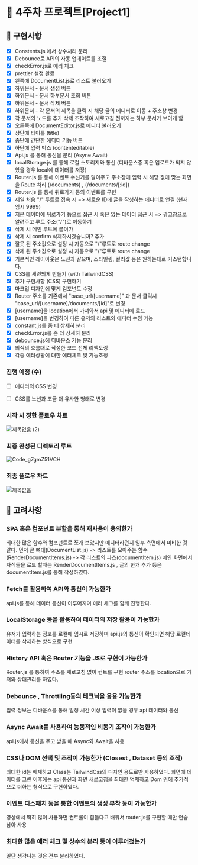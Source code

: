# 📌 4주차 프로젝트[Project1]

## 📝 구현사항
- [x] Constents.js 에서 상수처리 분리
- [x] Debounce로 API의 자동 업데이트를 조절
- [x] checkError.js로 에러 체크
- [x] prettier 설정 완료
- [x] 왼쪽에 DocumentList.js로 리스트 불러오기
- [x] 하위문서 - 문서 생성 버튼
- [x] 하위문서 - 문서 하부문서 조회 버튼
- [x] 하위문서 - 문서 삭제 버튼
- [x] 하위문서 - 각 문서의 제목을 클릭 시 해당 글의 에디터로 이동 + 주소창 변경
- [x] 각 문서의 노드를 추가 삭제 조작하여 새로고침 전까지는 하부 문서가 보이게 함
- [x] 오른쪽에 DocumentEditor.js로 에디터 불러오기
- [x] 상단에 타이틀 (title)
- [x] 중단에 간단한 에디터 기능 버튼
- [x] 하단에 입력 박스 (contenteditable)
- [x] Api.js 를 통해 통신을 분리 (Asyne Await)
- [x] localStorage.js 를 통해 로컬 스토리지와 통신 (디바운스중 혹은 업로드가 되지 않았을 경우 local에 데이터를 저장)
- [x] Router.js 를 통해 이벤트 수신기를 달아주고 주소창에 입력 시 해당 값에 맞는 화면을 Route 처리 (/documents) , (/documents/[:id])
- [x] Router.js 를 통해 뒤로가기 등의 이벤트를 구현
- [x] 제일 처음 "/" 루트로 접속 시 => 새로운 ID에 글을 작성하는 에디터로 연결 (현재 임시 9999)
- [x] 지운 데이터에 뒤로가기 등으로 접근 시 혹은 없는 데이터 접근 시 => 경고창으로 알려주고 루트 주소("/")로 이동하기
- [x] 삭제 시 메인 루트에 붙이가
- [x] 삭제 시 confirm 삭제하시겠습니까? 추가
- [x] 잘못 된 주소값으로 설정 시 자동으로 "/"루트로 route change
- [x] 삭제 된 주소값으로 설정 시 자동으로 "/"루트로 route change
- [x] 기본적인 레이아웃은 노션과 같으며, 스타일링, 컬러값 등은 원하는대로 커스텀합니다.
- [x] CSS를 세련되게 만들기 (with TailwindCSS)
- [x] 추가 구현사항 (CSS) 구현하기
- [x] 마크업 디자인에 맞게 컴포넌트 수정
- [x] Router 주소를 기존에서 "base_url/[username]" 과 문서 클릭시 "base_url/[username]/documents/[id]"로 변경
- [x] [username]을 location에서 가져와서 api 및 에디터에 로드
- [x] [username]을 변경하여 다른 유저의 리스트와 에디터 수정 가능
- [x] constant.js를 좀 더 상세히 분리
- [x] checkError.js를 좀 더 상세히 분리
- [x] debounce.js에 디바운스 기능 분리
- [x] 의식의 흐름대로 작성한 코드 전체 리팩토링
- [x] 각종 에러상황에 대한 에러체크 및 기능조정

### 진행 예정 (수)

- [ ] 에디터의 CSS 변경
- [ ] CSS를 노션과 조금 더 유사한 형태로 변경


### 시작 시 정한 플로우 차트
![제목없음 (2)](https://user-images.githubusercontent.com/97251710/200494997-0cec547b-d98a-47bd-a109-8b25a9dcac9d.png)



### 최종 완성된 디렉토리 루트
![Code_g7gmZ51VCH](https://user-images.githubusercontent.com/97251710/201970692-a1712951-5a04-4250-9049-6da2091fb608.png)



### 최종 플로우 차트
![제목없음](https://user-images.githubusercontent.com/97251710/201974047-05517c78-facc-4f5e-abd4-eddeda587f20.png)


## 🧐 고려사항

### SPA 혹은 컴포넌트 분할을 통해 재사용이 용의한가
최대한 많은 함수와 컴포넌트로 쪼개 보았지만 에디터라던지 일부 측면에서 미비한 것 같다.
먼저 큰 뼈대(DocumentList.js) -> 리스트를 모아주는 함수 (RenderDocumentItems.js) -> 각 리스트의 파츠(documentItem.js)
메인 화면에서 자식들을 로드 할때는 RenderDocumentItems.js , 글의 한개 추가 등은 documentItem.js를 통해 작성하였다.

### Fetch를 활용하여 API와 통신이 가능한가
api.js를 통해 데이터 통신이 이루어지며 에러 체크를 함깨 진행한다.

### LocalStorage 등을 활용하여 데이터의 저장 활용이 가능한가
유저가 입력하는 정보를 로컬에 임시로 저장하며
api.js의 통신이 확인되면 해당 로컬데이터를 삭제하는 방식으로 구현

### History API 혹은 Router 기능을 JS로 구현이 가능한가
Router.js 를 통하여 주소를 새로고침 없이 컨트롤 구현
router 주소를 location으로 가져와 상태관리를 하였다.

### Debounce , Throttling등의 테크닉을 응용 가능한가
입력 정보는 디바운스를 통해 일정 시간 이상 입력이 없을 경우 api 데이터와 통신

### Async Await를 사용하여 능동적인 비동기 조작이 가능한가
api.js에서 통신을 주고 받을 때 Async와 Await을 사용

### CSS나 DOM 선택 및 조작이 가능한가 (Closest , Dataset 등의 조작)
최대한 id는 배제하고 Class는 TailwindCss의 디자인 용도로만 사용하였다.
화면에 데이터를 그린 이후에는 api 통신과 화면 새로고침을 최대한 억제하고 
Dom 위에 추가적으로 더하는 형식으로 구현하였다.

### 이벤트 디스패치 등을 통한 이밴트의 생성 부착 등이 가능한가
영상에서 딱히 많이 사용하면 컨트롤이 힘들다고 배워서 router.js를 구현할 때만 연습삼아 사용

### 최대한 많은 에러 체크 및 상수의 분리 등이 이루어졌는가
일단 생각나는 것은 전부 분리하였다.

